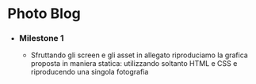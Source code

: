 #  Photo Blog

- ### Milestone 1
  - Sfruttando gli screen e gli asset in allegato riproduciamo la grafica proposta in maniera statica: utilizzando soltanto HTML e CSS e riproducendo una singola fotografia

